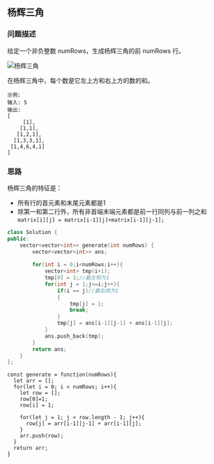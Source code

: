 ## 杨辉三角

### 问题描述
给定一个非负整数 numRows，生成杨辉三角的前 numRows 行。

![杨辉三角](https://upload.wikimedia.org/wikipedia/commons/0/0d/PascalTriangleAnimated2.gif)

在杨辉三角中，每个数是它左上方和右上方的数的和。

```
示例:
输入: 5
输出:
[
     [1],
    [1,1],
   [1,2,1],
  [1,3,3,1],
 [1,4,6,4,1]
]
```

### 思路

杨辉三角的特征是：

- 所有行的首元素和末尾元素都是1
- 除第一和第二行外，所有非首端末端元素都是前一行同列与前一列之和`matrix[i][j] = matrix[i-1][j]+matrix[i-1][j-1];`

```CPP
class Solution {
public:
    vector<vector<int>> generate(int numRows) {
        vector<vector<int>> ans;
        
        for(int i = 0;i<numRows;i++){
            vector<int> tmp(i+1);
            tmp[0] = 1;//最左侧为1
            for(int j = 1;j<=i;j++){
                if(i == j)//最右侧为1
                {
                    tmp[j] = 1;
                    break;
                }
                tmp[j] = ans[i-1][j-1] + ans[i-1][j]; 
            }
            ans.push_back(tmp);
        }     
        return ans;  
    }
};
```

```JS
const generate = function(numRows){
  let arr = [];
  for(let i = 0; i < numRows; i++){
    let row = [];
    row[0]=1;
    row[i] = 1;

    for(let j = 1; j < row.length - 1; j++){
      row[j] = arr[i-1][j-1] + arr[i-1][j];
    }
    arr.push(row);
  }
  return arr;
}

```